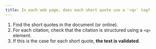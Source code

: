 ```yaml
---
title: In each web page, does each short quote use a `<q>` tag?
---
```


1. Find the short quotes in the document (or online).
2. For each citation, check that the citation is structured using a `<q>` element.
3. If this is the case for each short quote, **the test is validated**.
